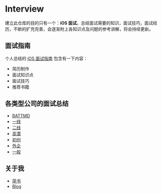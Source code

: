 # Interview
建立此仓库的目的只有一个：**iOS 面试**。总结面试需要的知识，面试技巧，面试经历，不断的扩充完善，会逐渐附上各知识点及问题的参考讲解，将会持续更新。

## 面试指南
个人总结的 [iOS 面试指南](https://github.com/YAANNZ/Interview/blob/master/guide.md) 包含有一下内容：
* 简历制作
* 面试知识点
* 面试技巧
* 推荐书籍

## 各类型公司的面试总结
* [BATTMD](https://github.com/YAANNZ/Interview/blob/master/experience/BATTMD.md)
* [一线](https://github.com/YAANNZ/Interview/blob/master/experience/一线.md)
* [二线](https://github.com/YAANNZ/Interview/blob/master/experience/二线.md)
* [高潜](https://github.com/YAANNZ/Interview/blob/master/experience/高潜.md)
* [初创](https://github.com/YAANNZ/Interview/blob/master/experience/初创.md)
* [外企](https://github.com/YAANNZ/Interview/blob/master/experience/外企.md)
* [一般](https://github.com/YAANNZ/Interview/blob/master/experience/一般.md)

## 关于我
* [简书](https://www.jianshu.com/u/8ee283b782bd)
* [Blog](http://zynlo.xyz)
